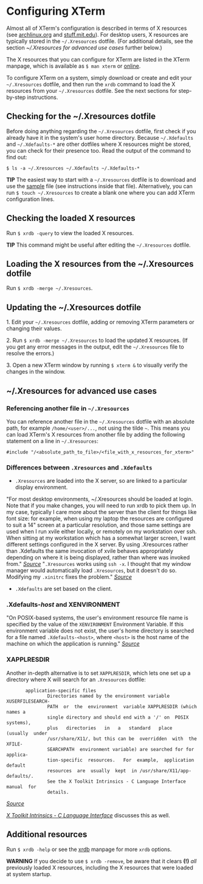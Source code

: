 # Configuring XTerm

Almost all of XTerm's configuration is described in terms of X resources (see [archlinux.org](https://wiki.archlinux.org/title/X_resources) and [stuff.mit.edu](https://stuff.mit.edu/afs/sipb/project/doc/ixresources/xres.html)). For desktop users, X resources are typically stored in the `~/.Xresources` dotfile. (For additional details, see the section *~/.Xresources for advanced use cases* further below.)

The X resources that you can configure for XTerm are listed in the XTerm manpage, which is available as `$ man xterm` or [online](https://invisible-island.net/xterm/manpage/xterm.html#h2-RESOURCES).
<!-- Update the above par when the template file is completed:
The X resources that you can configure for XTerm are listed in the [template](https://github.com/xterm-x11/files.Xresources/blob/main/template.Xresources) file and in the XTerm manpage, which is available as `$ man xterm` or [online](https://invisible-island.net/xterm/manpage/xterm.html#h2-RESOURCES).
-->

To configure XTerm on a system, simply download or create and edit your `~/.Xresources` dotfile, and then run the `xrdb` command to load the X resources from your `~/.Xresources` dotfile. See the next sections for step-by-step instructions.

## Checking for the ~/.Xresources dotfile

Before doing anything regarding the `~/.Xresources` dotfile, first check if you already have it in the system's user home directory. Because `~/.Xdefaults` and `~/.Xdefaults-*` are other dotfiles where X resources might be stored, you can check for their presence too. Read the output of the command to find out:

`$ ls -a ~/.Xresources ~/.Xdefaults ~/.Xdefaults-*`

**TIP** The easiest way to start with a `~/.Xresources` dotfile is to download and use the [sample](https://github.com/xterm-x11/files.Xresources/blob/main/sample.Xresources) file (see instructions inside that file). Alternatively, you can run `$ touch ~/.Xresources` to create a blank one where you can add XTerm configuration lines.

## Checking the loaded X resources

Run `$ xrdb -query` to view the loaded X resources.

**TIP** This command might be useful after editing the `~/.Xresources` dotfile.

## Loading the X resources from the ~/.Xresources dotfile

Run `$ xrdb -merge ~/.Xresources`.

## Updating the ~/.Xresources dotfile

1\. Edit your `~/.Xresources` dotfile, adding or removing XTerm parameters or changing their values.

2\. Run `$ xrdb -merge ~/.Xresources` to load the updated X resources. (If you get any error messages in the output, edit the `~/.Xresources` file to resolve the errors.)

3\. Open a new XTerm window by running `$ xterm &` to visually verify the changes in the window.

## ~/.Xresources for advanced use cases

### Referencing another file in `~/.Xresources`

You can reference another file in the `~/.Xresources` dotfile with an absolute path, for example `/home/<user>/...`, not using the tilde `~`. This means you can load XTerm's X resources from another file by adding the following statement on a line in `~/.Xresources`:

`#include "/<absolute_path_to_file>/<file_with_x_resources_for_xterm>"`

### Differences between `.Xresources` and `.Xdefaults`

* `.Xresources` are loaded into the X server, so are linked to a particular display environment.

"For most desktop environments, ~/.Xresources should be loaded at login.  Note that if you make changes, you will need to run xrdb to pick them up. In my case, typically I care more about the server than the client for things like font size: for example, when using my laptop the resources are configured to suit a 14" screen at a particular resolution, and those same settings are used when I run xvile either locally, or remotely on my workstation over ssh.  When sitting at my workstation which has a somewhat larger screen, I want different settings configured in the X server.  By using .Xresources rather than .Xdefaults the same invocation of xvile behaves appropriately depending on where it is being displayed, rather than where was invoked from." [*Source*](https://lists.nongnu.org/archive/html/vile/2019-11/msg00002.html) "`.Xresources` works using `ssh -x`. I thought that my window manager would automatically load `.Xresources`, but it doesn't do so.  Modifying my `.xinitrc` fixes the problem." [*Source*](https://lists.nongnu.org/archive/html/vile/2019-11/msg00004.html)

* `.Xdefaults` are set based on the client.

### .Xdefaults-*host* and XENVIRONMENT

"On POSIX-based systems, the user's environment resource file name is specified by the value of the `XENVIRONMENT` Environment Variable. If this environment variable does not exist, the user's home directory is searched for a file named `.Xdefaults-<host>`, where `<host>` is the host name of the machine on which the application is running." [*Source*](https://www.x.org/releases/X11R7.7/doc/libXt/intrinsics.html)

### XAPPLRESDIR

Another in-depth alternative is to set `XAPPLRESDIR`, which lets one set up a directory where X will search for an `.Xresources` dotfile:

```
       application-specific files
               Directories named by the environment variable  XUSERFILESEARCH‐
               PATH  or  the  environment  variable XAPPLRESDIR (which names a
               single directory and should end with a '/' on  POSIX  systems),
               plus   directories   in   a   standard   place  (usually  under
               /usr/share/X11/, but this can be  overridden  with  the  XFILE‐
               SEARCHPATH  environment variable) are searched for for applica‐
               tion-specific  resources.   For  example,  application  default
               resources  are  usually  kept  in /usr/share/X11/app-defaults/.
               See the X Toolkit Intrinsics - C Language Interface manual  for
               details.
```
[*Source*](https://lists.nongnu.org/archive/html/vile/2019-11/msg00002.html)

[*X Toolkit Intrinsics - C Language Interface*](https://www.x.org/releases/X11R7.7/doc/libXt/intrinsics.html) discusses this as well.

## Additional resources

Run `$ xrdb -help` or see the [xrdb](https://www.x.org/releases/X11R7.7/doc/man/man1/xrdb.1.xhtml) manpage for more `xrdb` options.

**WARNING** If you decide to use `$ xrdb -remove`, be aware that it clears **(!)** *all* previously loaded X resources, including the X resources that were loaded at system startup.
